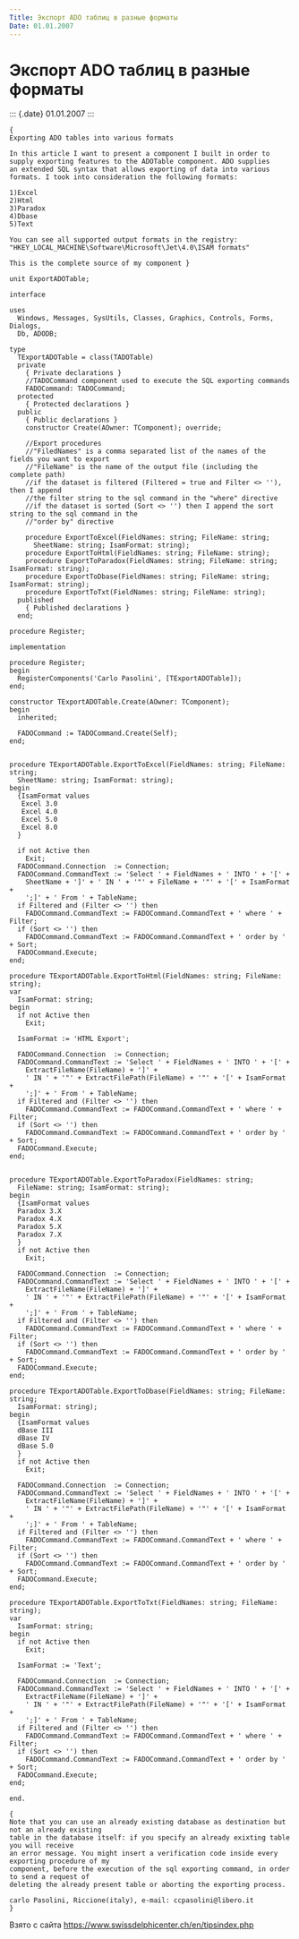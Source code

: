 ```yaml
---
Title: Экспорт ADO таблиц в разные форматы
Date: 01.01.2007
---
```



Экспорт ADO таблиц в разные форматы
===================================

::: {.date}
01.01.2007
:::

    { 
    Exporting ADO tables into various formats 
     
    In this article I want to present a component I built in order to 
    supply exporting features to the ADOTable component. ADO supplies 
    an extended SQL syntax that allows exporting of data into various  
    formats. I took into consideration the following formats: 
     
    1)Excel 
    2)Html 
    3)Paradox 
    4)Dbase 
    5)Text 
     
    You can see all supported output formats in the registry: 
    "HKEY_LOCAL_MACHINE\Software\Microsoft\Jet\4.0\ISAM formats" 
     
    This is the complete source of my component } 
     
    unit ExportADOTable; 
     
    interface 
     
    uses 
      Windows, Messages, SysUtils, Classes, Graphics, Controls, Forms, Dialogs, 
      Db, ADODB; 
     
    type 
      TExportADOTable = class(TADOTable) 
      private 
        { Private declarations } 
        //TADOCommand component used to execute the SQL exporting commands 
        FADOCommand: TADOCommand; 
      protected 
        { Protected declarations } 
      public 
        { Public declarations } 
        constructor Create(AOwner: TComponent); override; 
     
        //Export procedures 
        //"FiledNames" is a comma separated list of the names of the fields you want to export 
        //"FileName" is the name of the output file (including the complete path) 
        //if the dataset is filtered (Filtered = true and Filter <> ''), then I append  
        //the filter string to the sql command in the "where" directive 
        //if the dataset is sorted (Sort <> '') then I append the sort string to the sql command in the  
        //"order by" directive 
     
        procedure ExportToExcel(FieldNames: string; FileName: string; 
          SheetName: string; IsamFormat: string); 
        procedure ExportToHtml(FieldNames: string; FileName: string); 
        procedure ExportToParadox(FieldNames: string; FileName: string; IsamFormat: string); 
        procedure ExportToDbase(FieldNames: string; FileName: string; IsamFormat: string); 
        procedure ExportToTxt(FieldNames: string; FileName: string); 
      published 
        { Published declarations } 
      end; 
     
    procedure Register; 
     
    implementation 
     
    procedure Register; 
    begin 
      RegisterComponents('Carlo Pasolini', [TExportADOTable]); 
    end; 
     
    constructor TExportADOTable.Create(AOwner: TComponent); 
    begin 
      inherited; 
     
      FADOCommand := TADOCommand.Create(Self); 
    end; 
     
     
    procedure TExportADOTable.ExportToExcel(FieldNames: string; FileName: string; 
      SheetName: string; IsamFormat: string); 
    begin 
      {IsamFormat values 
       Excel 3.0 
       Excel 4.0 
       Excel 5.0 
       Excel 8.0 
      } 
     
      if not Active then 
        Exit; 
      FADOCommand.Connection  := Connection;   
      FADOCommand.CommandText := 'Select ' + FieldNames + ' INTO ' + '[' + 
        SheetName + ']' + ' IN ' + '"' + FileName + '"' + '[' + IsamFormat + 
        ';]' + ' From ' + TableName; 
      if Filtered and (Filter <> '') then 
        FADOCommand.CommandText := FADOCommand.CommandText + ' where ' + Filter; 
      if (Sort <> '') then 
        FADOCommand.CommandText := FADOCommand.CommandText + ' order by ' + Sort; 
      FADOCommand.Execute; 
    end; 
     
    procedure TExportADOTable.ExportToHtml(FieldNames: string; FileName: string); 
    var 
      IsamFormat: string; 
    begin 
      if not Active then 
        Exit; 
     
      IsamFormat := 'HTML Export'; 
     
      FADOCommand.Connection  := Connection; 
      FADOCommand.CommandText := 'Select ' + FieldNames + ' INTO ' + '[' + 
        ExtractFileName(FileName) + ']' +  
        ' IN ' + '"' + ExtractFilePath(FileName) + '"' + '[' + IsamFormat + 
        ';]' + ' From ' + TableName; 
      if Filtered and (Filter <> '') then 
        FADOCommand.CommandText := FADOCommand.CommandText + ' where ' + Filter; 
      if (Sort <> '') then 
        FADOCommand.CommandText := FADOCommand.CommandText + ' order by ' + Sort; 
      FADOCommand.Execute; 
    end; 
     
     
    procedure TExportADOTable.ExportToParadox(FieldNames: string; 
      FileName: string; IsamFormat: string); 
    begin 
      {IsamFormat values 
      Paradox 3.X 
      Paradox 4.X 
      Paradox 5.X 
      Paradox 7.X 
      } 
      if not Active then 
        Exit; 
     
      FADOCommand.Connection  := Connection; 
      FADOCommand.CommandText := 'Select ' + FieldNames + ' INTO ' + '[' + 
        ExtractFileName(FileName) + ']' +  
        ' IN ' + '"' + ExtractFilePath(FileName) + '"' + '[' + IsamFormat + 
        ';]' + ' From ' + TableName; 
      if Filtered and (Filter <> '') then 
        FADOCommand.CommandText := FADOCommand.CommandText + ' where ' + Filter; 
      if (Sort <> '') then 
        FADOCommand.CommandText := FADOCommand.CommandText + ' order by ' + Sort; 
      FADOCommand.Execute; 
    end; 
     
    procedure TExportADOTable.ExportToDbase(FieldNames: string; FileName: string; 
      IsamFormat: string); 
    begin 
      {IsamFormat values 
      dBase III 
      dBase IV 
      dBase 5.0 
      } 
      if not Active then 
        Exit; 
     
      FADOCommand.Connection  := Connection; 
      FADOCommand.CommandText := 'Select ' + FieldNames + ' INTO ' + '[' + 
        ExtractFileName(FileName) + ']' +  
        ' IN ' + '"' + ExtractFilePath(FileName) + '"' + '[' + IsamFormat + 
        ';]' + ' From ' + TableName; 
      if Filtered and (Filter <> '') then 
        FADOCommand.CommandText := FADOCommand.CommandText + ' where ' + Filter; 
      if (Sort <> '') then 
        FADOCommand.CommandText := FADOCommand.CommandText + ' order by ' + Sort; 
      FADOCommand.Execute; 
    end; 
     
    procedure TExportADOTable.ExportToTxt(FieldNames: string; FileName: string); 
    var 
      IsamFormat: string; 
    begin 
      if not Active then 
        Exit; 
     
      IsamFormat := 'Text'; 
     
      FADOCommand.Connection  := Connection; 
      FADOCommand.CommandText := 'Select ' + FieldNames + ' INTO ' + '[' + 
        ExtractFileName(FileName) + ']' +  
        ' IN ' + '"' + ExtractFilePath(FileName) + '"' + '[' + IsamFormat + 
        ';]' + ' From ' + TableName; 
      if Filtered and (Filter <> '') then 
        FADOCommand.CommandText := FADOCommand.CommandText + ' where ' + Filter; 
      if (Sort <> '') then 
        FADOCommand.CommandText := FADOCommand.CommandText + ' order by ' + Sort; 
      FADOCommand.Execute; 
    end; 
     
    end. 
     
    { 
    Note that you can use an already existing database as destination but not an already existing 
    table in the database itself: if you specify an already exixting table you will receive 
    an error message. You might insert a verification code inside every exporting procedure of my 
    component, before the execution of the sql exporting command, in order to send a request of   
    deleting the already present table or aborting the exporting process. 
     
    carlo Pasolini, Riccione(italy), e-mail: ccpasolini@libero.it 
    } 

Взято с сайта <https://www.swissdelphicenter.ch/en/tipsindex.php>
